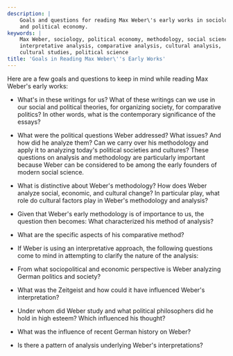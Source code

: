 ```yaml
---
description: |
    Goals and questions for reading Max Weber\'s early works in sociology
    and political economy.
keywords: |
    Max Weber, sociology, political economy, methodology, social science,
    interpretative analysis, comparative analysis, cultural analysis,
    cultural studies, political science
title: 'Goals in Reading Max Weber\''s Early Works'
---
```


Here are a few goals and questions to keep in mind while reading Max
Weber\'s early works:



* What\'s in these writings for us?
What of these writings can we use in our social and political theories,
for organizing society, for comparative politics? In other words, what
is the contemporary significance of the essays?



* What were the political questions
Weber addressed? What issues? And how did he analyze them? Can we carry
over his methodology and apply it to analyzing today\'s political
societies and cultures? These questions on analysis and methodology are
particularly important because Weber can be considered to be among the
early founders of modern social science.



* What is distinctive about Weber\'s
methodology? How does Weber analyze social, economic, and cultural
change? In particular play, what role do cultural factors play in
Weber\'s methodology and analysis?



* Given that Weber\'s early
methodology is of importance to us, the question then becomes: What
characterized his method of analysis?



* What are the specific aspects of
his comparative method?



* If Weber is using an interpretative
approach, the following questions come to mind in attempting to clarify
the nature of the analysis:

-   From what sociopolitical and economic perspective is Weber analyzing
    German politics and society?
    

-   What was the Zeitgeist and how could it have influenced Weber\'s
    interpretation?
    

-   Under whom did Weber study and what political philosophers did he
    hold in high esteem? Which influenced his thought?
    

-   What was the influence of recent German history on Weber?
    

-   Is there a pattern of analysis underlying Weber\'s interpretations?
    


